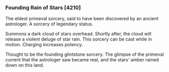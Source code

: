 ### Founding Rain of Stars [4210]

The eldest primeval sorcery, said to have been discovered by an ancient astrologer. A sorcery of legendary status.

Summons a dark cloud of stars overhead. Shortly after, the cloud will release a violent deluge of star rain. This sorcery can be cast while in motion. Charging increases potency.

Thought to be the founding glintstone sorcery. The glimpse of the primeval current that the astrologer saw became real, and the stars' amber rained down on this land.